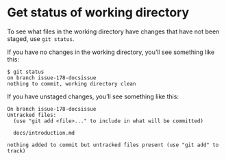 # Get status of working directory

To see what files in the working directory have changes that have not been staged, use ```git status```.

If you have no changes in the working directory, you’ll see something like this:

```
$ git status
on branch issue-178-docsissue
nothing to commit, working directory clean
```

If you have unstaged changes, you’ll see something like this:

```
On branch issue-178-docsissue
Untracked files:
  (use "git add <file>..." to include in what will be committed)
  
  docs/introduction.md

nothing added to commit but untracked files present (use "git add" to track)  
```